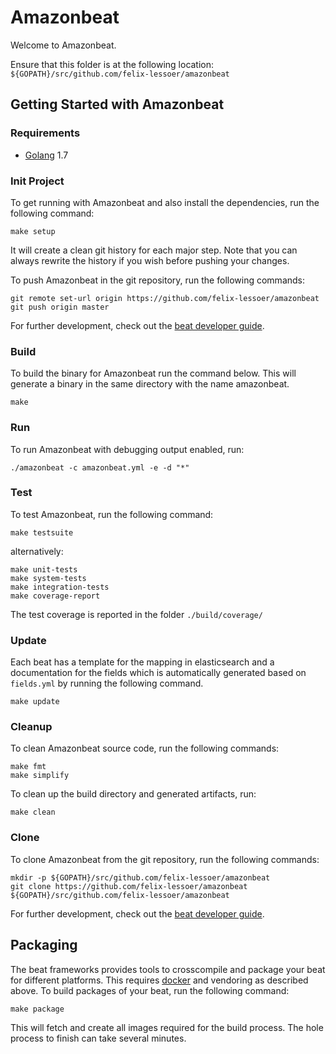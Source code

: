 # Amazonbeat

Welcome to Amazonbeat.

Ensure that this folder is at the following location:
`${GOPATH}/src/github.com/felix-lessoer/amazonbeat`

## Getting Started with Amazonbeat

### Requirements

* [Golang](https://golang.org/dl/) 1.7

### Init Project
To get running with Amazonbeat and also install the
dependencies, run the following command:

```
make setup
```

It will create a clean git history for each major step. Note that you can always rewrite the history if you wish before pushing your changes.

To push Amazonbeat in the git repository, run the following commands:

```
git remote set-url origin https://github.com/felix-lessoer/amazonbeat
git push origin master
```

For further development, check out the [beat developer guide](https://www.elastic.co/guide/en/beats/libbeat/current/new-beat.html).

### Build

To build the binary for Amazonbeat run the command below. This will generate a binary
in the same directory with the name amazonbeat.

```
make
```


### Run

To run Amazonbeat with debugging output enabled, run:

```
./amazonbeat -c amazonbeat.yml -e -d "*"
```


### Test

To test Amazonbeat, run the following command:

```
make testsuite
```

alternatively:
```
make unit-tests
make system-tests
make integration-tests
make coverage-report
```

The test coverage is reported in the folder `./build/coverage/`

### Update

Each beat has a template for the mapping in elasticsearch and a documentation for the fields
which is automatically generated based on `fields.yml` by running the following command.

```
make update
```


### Cleanup

To clean  Amazonbeat source code, run the following commands:

```
make fmt
make simplify
```

To clean up the build directory and generated artifacts, run:

```
make clean
```


### Clone

To clone Amazonbeat from the git repository, run the following commands:

```
mkdir -p ${GOPATH}/src/github.com/felix-lessoer/amazonbeat
git clone https://github.com/felix-lessoer/amazonbeat ${GOPATH}/src/github.com/felix-lessoer/amazonbeat
```


For further development, check out the [beat developer guide](https://www.elastic.co/guide/en/beats/libbeat/current/new-beat.html).


## Packaging

The beat frameworks provides tools to crosscompile and package your beat for different platforms. This requires [docker](https://www.docker.com/) and vendoring as described above. To build packages of your beat, run the following command:

```
make package
```

This will fetch and create all images required for the build process. The hole process to finish can take several minutes.

